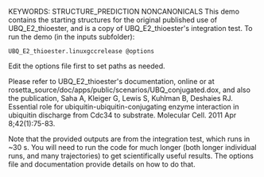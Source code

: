 KEYWORDS: STRUCTURE_PREDICTION NONCANONICALS
This demo contains the starting structures for the original published use of UBQ_E2_thioester, and is a copy of UBQ_E2_thioester's integration test.  To run the demo (in the inputs subfolder):

    UBQ_E2_thioester.linuxgccrelease @options

Edit the options file first to set paths as needed.

Please refer to UBQ_E2_thioester's documentation, online or at rosetta_source/doc/apps/public/scenarios/UBQ_conjugated.dox, and also the publication, Saha A, Kleiger G, Lewis S, Kuhlman B, Deshaies RJ. Essential role for ubiquitin-ubiquitin-conjugating enzyme interaction in ubiquitin discharge from Cdc34 to substrate. Molecular Cell. 2011 Apr 8;42(1):75-83.

Note that the provided outputs are from the integration test, which runs in ~30 s.  You will need to run the code for much longer (both longer individual runs, and many trajectories) to get scientifically useful results.  The options file and documentation provide details on how to do that.

